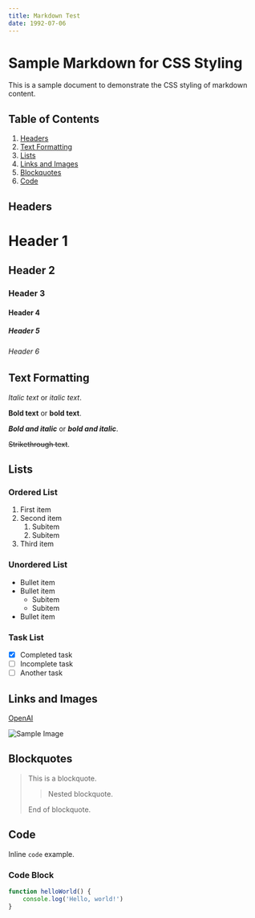 ```yaml
---
title: Markdown Test
date: 1992-07-06
---
```


# Sample Markdown for CSS Styling

This is a sample document to demonstrate the CSS styling of markdown content.

## Table of Contents

1. [Headers](/)
2. [Text Formatting](/)
3. [Lists](/)
4. [Links and Images](/)
5. [Blockquotes](/)
6. [Code]()

## Headers

# Header 1

## Header 2

### Header 3

#### Header 4

##### Header 5

###### Header 6

## Text Formatting

_Italic text_ or _italic text_.

**Bold text** or **bold text**.

**_Bold and italic_** or **_bold and italic_**.

~~Strikethrough text~~.

## Lists

### Ordered List

1. First item
2. Second item
    1. Subitem
    2. Subitem
3. Third item

### Unordered List

-   Bullet item
-   Bullet item
    -   Subitem
    -   Subitem
-   Bullet item

### Task List

-   [x] Completed task
-   [ ] Incomplete task
-   [ ] Another task

## Links and Images

[OpenAI](https://www.openai.com/)

![Sample Image](https://via.placeholder.com/150)

## Blockquotes

> This is a blockquote.
>
> > Nested blockquote.
>
> End of blockquote.

## Code

Inline `code` example.

### Code Block

```js
function helloWorld() {
	console.log('Hello, world!')
}
```
